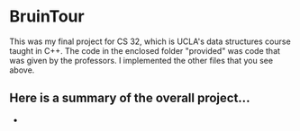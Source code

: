 # BruinTour
This was my final project for CS 32, which is UCLA's data structures course taught in C++. The code in the enclosed folder "provided" was code that was given by the professors. I implemented the other files that you see above.

## Here is a summary of the overall project...
- 

